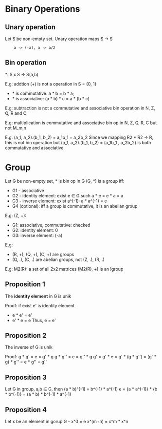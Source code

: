 # Binary Operations

## Unary operation
Let S be non-empty set. Unary operation maps S -> S
```
    a -> (-a), a -> a/2
```

## Bin operation
*: S x S -> S(a,b) 

E.g: addtion (+) is not a operation in S = {0, 1}
- \* is commutative: a * b = b * a;
- \* is associative: (a * b) * c = a * (b * c)

E.g: subtraction is not a commutative and associative bin operation in N, Z, Q, R and C

E.g: multiplication is commutative and associative bin op in N, Z, Q, R, C but not M_m,n

E.g: (a_1, a_2).(b_1, b_2) = a_1b_1 + a_2b_2
Since we mapping R2 * R2 -> R, this is not bin operation
but (a_1, a_2).(b_1, b_2) = (a_1b_1 , a_2b_2) is both commutative and associative

# Group
Let G be non-empty set, * is bin op in G
(G, *) is a group iff:
- G1 - associative
- G2 - identity element: exist e $\in$ G such a * e = e * a = a
- G3 - inverse element: exist a^(-1): a * a^(-1) = e
- G4 (optional): iff a group is commutative, it is an abelian group

E.g: (Z, +):
- G1: associative, commutative: checked
- G2: identity element: 0
- G3: inverse element: (-a)

E.g: 
- (R, +), (Q, +), (C, +) are groups
- (Q, .), (C, .) are abelian groups, not (Z, .), (R, .)

E.g: M2(R): a set of all 2x2 matrices
(M2(R), +) is an !group

## Proposition 1
The **identity element** in G is unik

Proof: if exist e' is identity element
- e * e' = e'
- e' * e = e
Thus, e = e'

## Proposition 2
The inverse of G is unik

Proof:  g * g' = e = g' * g
        g * g'' = e = g'' * g
        g' = g' * e = g' * (g * g'') = (g' * g) * g'' = e * g'' = g''

## Proposition 3
Let G in group, a,b $\in$ G, then (a * b)^(-1) = b^(-1) * a^(-1)
e = {a * a^(-1)} * {b * b^(-1)} = (a * b) * b^(-1) * a^(-1) 

## Proposition 4
Let x be an element in gorup G - x^0 = e
x^(m+n) = x^m * x^n
